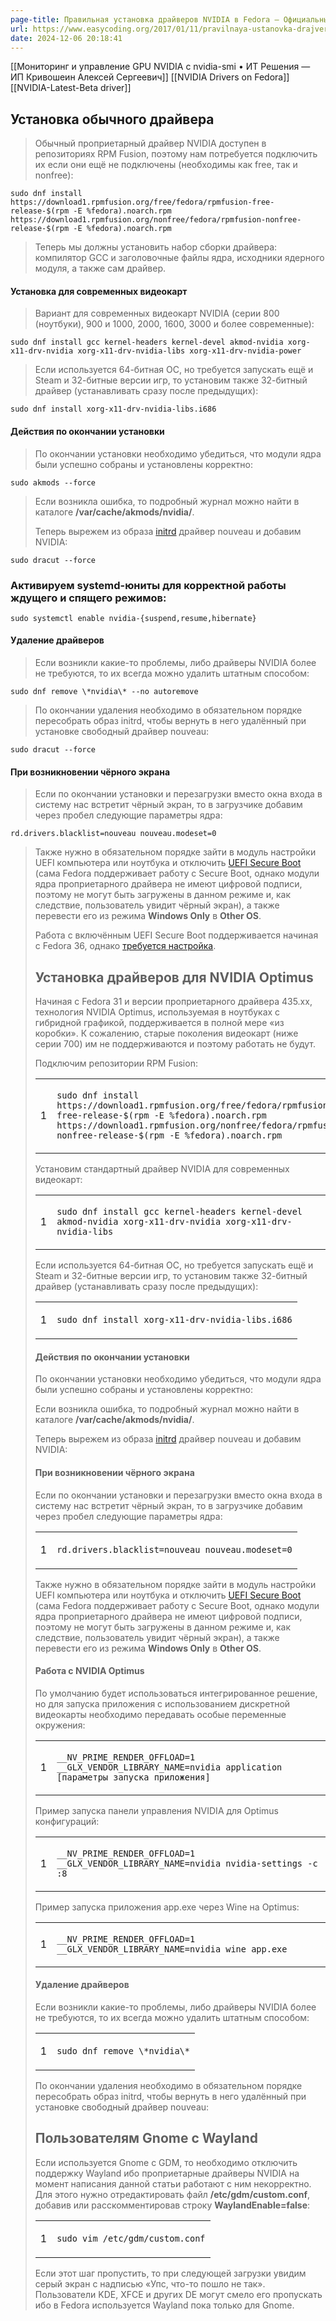 ```yaml
---
page-title: Правильная установка драйверов NVIDIA в Fedora — Официальный сайт EasyCoding Team
url: https://www.easycoding.org/2017/01/11/pravilnaya-ustanovka-drajverov-nvidia-v-fedora.html
date: 2024-12-06 20:18:41
---
```

[[Мониторинг и управление GPU NVIDIA с nvidia-smi • ИТ Решения — ИП Кривошеин Алексей Сергеевич]]
[[NVIDIA Drivers on Fedora]]
[[NVIDIA-Latest-Beta driver]]
## Установка обычного драйвера
> 
> Обычный проприетарный драйвер NVIDIA доступен в репозиториях RPM Fusion, поэтому нам потребуется подключить их если они ещё не подключены (необходимы как free, так и nonfree):
> 
```
sudo dnf install https://download1.rpmfusion.org/free/fedora/rpmfusion-free-release-$(rpm -E %fedora).noarch.rpm https://download1.rpmfusion.org/nonfree/fedora/rpmfusion-nonfree-release-$(rpm -E %fedora).noarch.rpm
```
> 
> Теперь мы должны установить набор сборки драйвера: компилятор GCC и заголовочные файлы ядра, исходники ядерного модуля, а также сам драйвер.
> 
#### Установка для современных видеокарт
> 
> Вариант для современных видеокарт NVIDIA (серии 800 (ноутбуки), 900 и 1000, 2000, 1600, 3000 и более современные):
> 
```
sudo dnf install gcc kernel-headers kernel-devel akmod-nvidia xorg-x11-drv-nvidia xorg-x11-drv-nvidia-libs xorg-x11-drv-nvidia-power
```
> 
> Если используется 64-битная ОС, но требуется запускать ещё и Steam и 32-битные версии игр, то установим также 32-битный драйвер (устанавливать сразу после предыдущих):
> 
```
sudo dnf install xorg-x11-drv-nvidia-libs.i686
```

####  Действия по окончании установки

>  По окончании установки необходимо убедиться, что модули ядра были успешно собраны и установлены корректно:
>
```
sudo akmods --force
```

> Если возникла ошибка, то подробный журнал можно найти в каталоге **/var/cache/akmods/nvidia/**.
> 
> Теперь вырежем из образа [initrd](https://ru.wikipedia.org/wiki/Initrd) драйвер nouveau и добавим NVIDIA:

```
sudo dracut --force
 ```

### Активируем systemd-юниты для корректной работы ждущего и спящего режимов:
> 
```
sudo systemctl enable nvidia-{suspend,resume,hibernate}
```
#### Удаление драйверов

> Если возникли какие-то проблемы, либо драйверы NVIDIA более не требуются, то их всегда можно удалить штатным способом:
> 
```
sudo dnf remove \*nvidia\* --no autoremove
```

> По окончании удаления необходимо в обязательном порядке пересобрать образ initrd, чтобы вернуть в него удалённый при установке свободный драйвер nouveau:
```
sudo dracut --force
```


#### При возникновении чёрного экрана

> Если по окончании установки и перезагрузки вместо окна входа в систему нас встретит чёрный экран, то в загрузчике добавим через пробел следующие параметры ядра:

```
rd.drivers.blacklist=nouveau nouveau.modeset=0
```
> 
> Также нужно в обязательном порядке зайти в модуль настройки UEFI компьютера или ноутбука и отключить [UEFI Secure Boot](https://ru.wikipedia.org/wiki/Secure_boot) (сама Fedora поддерживает работу с Secure Boot, однако модули ядра проприетарного драйвера не имеют цифровой подписи, поэтому не могут быть загружены в данном режиме и, как следствие, пользователь увидит чёрный экран), а также перевести его из режима **Windows Only** в **Other OS**.
> 
> Работа с включённым UEFI Secure Boot поддерживается начиная с Fedora 36, однако [требуется настройка](https://www.easycoding.org/2022/05/31/nastraivaem-podderzhku-uefi-secure-boot-dlya-drajverov-nvidia.html).
> 
> ## Установка драйверов для NVIDIA Optimus
> 
> Начиная с Fedora 31 и версии проприетарного драйвера 435.xx, технология NVIDIA Optimus, используемая в ноутбуках с гибридной графикой, поддерживается в полной мере «из коробки». К сожалению, старые поколения видеокарт (ниже серии 700) им не поддерживаются и поэтому работать не будут.
> 
> Подключим репозитории RPM Fusion:
> 
> <table><tbody><tr><td><p>1</p></td><td><div><p><code>sudo dnf install https://download1.rpmfusion.org/free/fedora/rpmfusion-free-release-$(rpm -E %fedora).noarch.rpm https://download1.rpmfusion.org/nonfree/fedora/rpmfusion-nonfree-release-$(rpm -E %fedora).noarch.rpm</code></p></div></td></tr></tbody></table>
> 
> Установим стандартный драйвер NVIDIA для современных видеокарт:
> 
> <table><tbody><tr><td><p>1</p></td><td><div><p><code>sudo dnf install gcc kernel-headers kernel-devel akmod-nvidia xorg-x11-drv-nvidia xorg-x11-drv-nvidia-libs</code></p></div></td></tr></tbody></table>
> 
> Если используется 64-битная ОС, но требуется запускать ещё и Steam и 32-битные версии игр, то установим также 32-битный драйвер (устанавливать сразу после предыдущих):
> 
> <table><tbody><tr><td><p>1</p></td><td><div><p><code>sudo dnf install xorg-x11-drv-nvidia-libs.i686</code></p></div></td></tr></tbody></table>
> 
> #### Действия по окончании установки
> 
> По окончании установки необходимо убедиться, что модули ядра были успешно собраны и установлены корректно:
> 
> Если возникла ошибка, то подробный журнал можно найти в каталоге **/var/cache/akmods/nvidia/**.
> 
> Теперь вырежем из образа [initrd](https://ru.wikipedia.org/wiki/Initrd) драйвер nouveau и добавим NVIDIA:
> 
> #### При возникновении чёрного экрана
> 
> Если по окончании установки и перезагрузки вместо окна входа в систему нас встретит чёрный экран, то в загрузчике добавим через пробел следующие параметры ядра:
> 
> <table><tbody><tr><td><p>1</p></td><td><div><p><code>rd.drivers.blacklist=nouveau nouveau.modeset=0</code></p></div></td></tr></tbody></table>
> 
> Также нужно в обязательном порядке зайти в модуль настройки UEFI компьютера или ноутбука и отключить [UEFI Secure Boot](https://ru.wikipedia.org/wiki/Secure_boot) (сама Fedora поддерживает работу с Secure Boot, однако модули ядра проприетарного драйвера не имеют цифровой подписи, поэтому не могут быть загружены в данном режиме и, как следствие, пользователь увидит чёрный экран), а также перевести его из режима **Windows Only** в **Other OS**.
> 
> #### Работа с NVIDIA Optimus
> 
> По умолчанию будет использоваться интегрированное решение, но для запуска приложения с использованием дискретной видеокарты необходимо передавать особые переменные окружения:
> 
> <table><tbody><tr><td><p>1</p></td><td><div><p><code>__NV_PRIME_RENDER_OFFLOAD=1 __GLX_VENDOR_LIBRARY_NAME=nvidia application [параметры запуска приложения]</code></p></div></td></tr></tbody></table>
> 
> Пример запуска панели управления NVIDIA для Optimus конфигураций:
> 
> <table><tbody><tr><td><p>1</p></td><td><div><p><code>__NV_PRIME_RENDER_OFFLOAD=1 __GLX_VENDOR_LIBRARY_NAME=nvidia nvidia-settings -c :8</code></p></div></td></tr></tbody></table>
> 
> Пример запуска приложения app.exe через Wine на Optimus:
> 
> <table><tbody><tr><td><p>1</p></td><td><div><p><code>__NV_PRIME_RENDER_OFFLOAD=1 __GLX_VENDOR_LIBRARY_NAME=nvidia wine app.exe</code></p></div></td></tr></tbody></table>
> 
> #### Удаление драйверов
> 
> Если возникли какие-то проблемы, либо драйверы NVIDIA более не требуются, то их всегда можно удалить штатным способом:
> 
> <table><tbody><tr><td><p>1</p></td><td><div><p><code>sudo dnf remove \*nvidia\*</code></p></div></td></tr></tbody></table>
> 
> По окончании удаления необходимо в обязательном порядке пересобрать образ initrd, чтобы вернуть в него удалённый при установке свободный драйвер nouveau:
> 
> ## Пользователям Gnome с Wayland
> 
> Если используется Gnome с GDM, то необходимо отключить поддержку Wayland ибо проприетарные драйверы NVIDIA на момент написания данной статьи работают с ним некорректно. Для этого нужно отредактировать файл **/etc/gdm/custom.conf**, добавив или расскомментировав строку **WaylandEnable=false**:
> 
> <table><tbody><tr><td><p>1</p></td><td><div><p><code>sudo vim /etc/gdm/custom.conf</code></p></div></td></tr></tbody></table>
> 
> Если этот шаг пропустить, то при следующей загрузки увидим серый экран с надписью «Упс, что-то пошло не так». Пользователи KDE, XFCE и других DE могут смело его пропускать ибо в Fedora используется Wayland пока только для Gnome.
